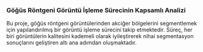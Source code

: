 ### **Göğüs Röntgeni Görüntü İşleme Sürecinin Kapsamlı Analizi**  

Bu proje, göğüs röntgeni görüntülerinden akciğer bölgelerini segmentlemek için yapılandırılmış bir görüntü işleme sürecini takip etmektedir. Süreç, her biri görüntülerin kalitesini kademeli olarak iyileştirerek nihai segmentasyon sonuçlarını geliştiren altı ana adımdan oluşmaktadır.
